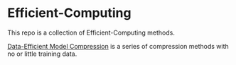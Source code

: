 # Efficient-Computing

This repo is a collection of Efficient-Computing methods. 

[Data-Efficient Model Compression](hhttps://github.com/huawei-noah/Efficient-Computing/tree/master/Data-Efficient%20Model%20Compression) is a series of compression methods with no or little training data.
